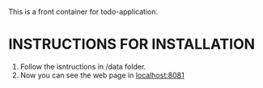 
This is a front container for todo-application.

 # INSTRUCTIONS FOR INSTALLATION
1. Follow the isntructions in /data folder.
2. Now you can see the web page in [localhost:8081](http://localhost:8081/)

